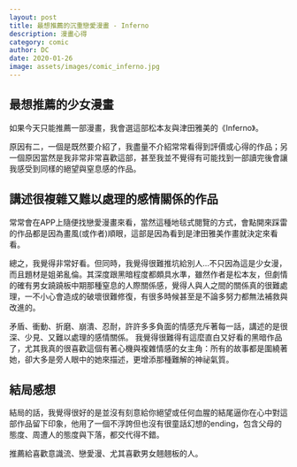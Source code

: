 ```yaml
---
layout: post
title: 最想推薦的沉重戀愛漫畫 - Inferno
description: 漫畫心得
category: comic
author: DC
date: 2020-01-26
image: assets/images/comic_inferno.jpg
---
```


## 最想推薦的少女漫畫

如果今天只能推薦一部漫畫，我會選這部松本友與津田雅美的《Inferno》。
 
原因有二，一個是既然要介紹了，我盡量不介紹常常看得到評價或心得的作品；另一個原因當然是我非常非常喜歡這部，甚至我並不覺得有可能找到一部讀完後會讓我感受到同樣的絕望與窒息感的作品。

## 講述很複雜又難以處理的感情關係的作品

常常會在APP上隨便找戀愛漫畫來看，當然這種地毯式閱覽的方式，會點開來踩雷的作品都是因為畫風(或作者)順眼，這部是因為看到是津田雅美作畫就決定來看看。
 
總之，我覺得非常好看。但同時，我覺得很難推坑給別人...不只因為這是少女漫，而且題材是姐弟亂倫。其深度跟黑暗程度都頗具水準，雖然作者是松本友，但劇情的確有男女蹺蹺板中期那種窒息的人際關係感，覺得人與人之間的關係真的很難處理，一不小心會造成的破壞很難修復，有很多時候甚至是不論多努力都無法補救與改進的。
 
矛盾、衝動、折磨、崩潰、忍耐，許許多多負面的情感充斥著每一話，講述的是很深、少見、又難以處理的感情關係。
我覺得很難得有這麼直白又好看的黑暗作品了，尤其我真的很喜歡這個有著心機與複雜情感的女主角：所有的故事都是圍繞著她，卻大多是旁人眼中的她來描述，更增添那種難解的神祕氣質。

## 結局感想

結局的話，我覺得很好的是並沒有刻意給你絕望或任何血腥的結尾逼你在心中對這部作品留下印象，他用了一個不浮誇但也沒有很童話幻想的ending，包含父母的態度、周遭人的態度與下落，都交代得不錯。
 
推薦給喜歡意識流、戀愛漫、尤其喜歡男女翹翹板的人。
